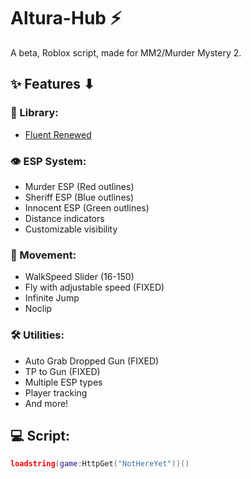 # Altura-Hub ⚡
A beta, Roblox script, made for MM2/Murder Mystery 2.

## ✨ Features ⬇

### 🔧 Library:
- [Fluent Renewed](https://github.com/ActualMasterOogway/Fluent-Renewed)

### 👁️ ESP System:
- Murder ESP (Red outlines)
- Sheriff ESP (Blue outlines)
- Innocent ESP (Green outlines)
- Distance indicators
- Customizable visibility

### 🚀 Movement:
- WalkSpeed Slider (16-150)
- Fly with adjustable speed (FIXED)
- Infinite Jump
- Noclip

### 🛠️ Utilities:
- Auto Grab Dropped Gun (FIXED)
- TP to Gun (FIXED)
- Multiple ESP types
- Player tracking
- And more!

## 💻 Script:
```lua
loadstring(game:HttpGet("NotHereYet"))()
